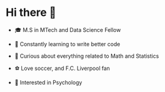 # Hi there 👋


- 🎓 M.S in MTech and Data Science Fellow

- 🌱 Constantly learning to write better code

- 🔭 Curious about everything related to Math and Statistics 

- ⚽ Love soccer, and F.C. Liverpool fan

- 🧠 Interested in Psychology
